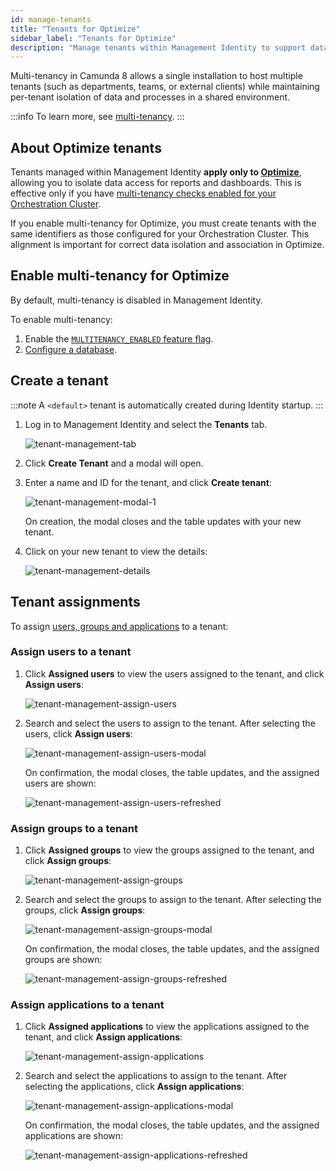```yaml
---
id: manage-tenants
title: "Tenants for Optimize"
sidebar_label: "Tenants for Optimize"
description: "Manage tenants within Management Identity to support data isolation in Optimize."
---
```


Multi-tenancy in Camunda 8 allows a single installation to host multiple tenants (such as departments, teams, or external clients) while maintaining per-tenant isolation of data and processes in a shared environment.

:::info
To learn more, see [multi-tenancy](/components/concepts/multi-tenancy.md).
:::

## About Optimize tenants

Tenants managed within Management Identity **apply only to [Optimize](../optimize/overview.md)**, allowing you to isolate data access for reports and dashboards. This is effective only if you have [multi-tenancy checks enabled for your Orchestration Cluster](/components/identity/tenant.md).

If you enable multi-tenancy for Optimize, you must create tenants with the same identifiers as those configured for your Orchestration Cluster. This alignment is important for correct data isolation and association in Optimize.

## Enable multi-tenancy for Optimize

By default, multi-tenancy is disabled in Management Identity.

To enable multi-tenancy:

1. Enable the [`MULTITENANCY_ENABLED` feature flag](/self-managed/components/management-identity/miscellaneous/configuration-variables.md#feature-flags).
2. [Configure a database](/self-managed/components/management-identity/miscellaneous/configuration-variables.md#database-configuration).

## Create a tenant

:::note
A `<default>` tenant is automatically created during Identity startup.
:::

1. Log in to Management Identity and select the **Tenants** tab.

   ![tenant-management-tab](./img/tenant-management-tab.png)

2. Click **Create Tenant** and a modal will open.

3. Enter a name and ID for the tenant, and click **Create tenant**:

   ![tenant-management-modal-1](./img/tenant-management-modal-1.png)

   On creation, the modal closes and the table updates with your new tenant.

4. Click on your new tenant to view the details:

   ![tenant-management-details](./img/tenant-management-details.png)

## Tenant assignments

To assign [users, groups and applications](./application-user-group-role-management/identity-application-user-group-role-management-overview.md) to a tenant:

### Assign users to a tenant

1. Click **Assigned users** to view the users assigned to the tenant, and click **Assign users**:

   ![tenant-management-assign-users](./img/tenant-management-assign-users-tab.png)

1. Search and select the users to assign to the tenant. After selecting the users, click **Assign users**:

   ![tenant-management-assign-users-modal](./img/tenant-management-assign-users-modal.png)

   On confirmation, the modal closes, the table updates, and the assigned users are shown:

   ![tenant-management-assign-users-refreshed](./img/tenant-management-assign-users-refreshed.png)

### Assign groups to a tenant

1. Click **Assigned groups** to view the groups assigned to the tenant, and click **Assign groups**:

   ![tenant-management-assign-groups](./img/tenant-management-assign-groups-tab.png)

1. Search and select the groups to assign to the tenant. After selecting the groups, click **Assign groups**:

   ![tenant-management-assign-groups-modal](./img/tenant-management-assign-groups-modal.png)

   On confirmation, the modal closes, the table updates, and the assigned groups are shown:

   ![tenant-management-assign-groups-refreshed](./img/tenant-management-assign-groups-refreshed.png)

### Assign applications to a tenant

1. Click **Assigned applications** to view the applications assigned to the tenant, and click **Assign applications**:

   ![tenant-management-assign-applications](./img/tenant-management-assign-applications-tab.png)

1. Search and select the applications to assign to the tenant. After selecting the applications, click **Assign applications**:

   ![tenant-management-assign-applications-modal](./img/tenant-management-assign-applications-modal.png)

   On confirmation, the modal closes, the table updates, and the assigned applications are shown:

   ![tenant-management-assign-applications-refreshed](./img/tenant-management-assign-applications-refreshed.png)
